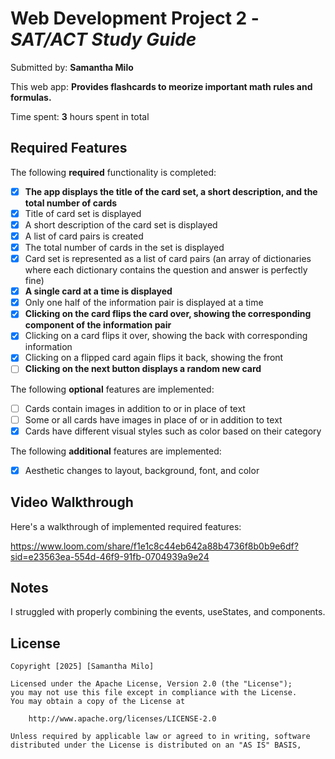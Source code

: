# Web Development Project 2 - *SAT/ACT Study Guide*

Submitted by: **Samantha Milo**

This web app: **Provides flashcards to meorize important math rules and formulas.**

Time spent: **3** hours spent in total

## Required Features

The following **required** functionality is completed:

- [x] **The app displays the title of the card set, a short description, and the total number of cards**
- [x] Title of card set is displayed 
- [X] A short description of the card set is displayed 
- [X] A list of card pairs is created
- [X] The total number of cards in the set is displayed 
- [X] Card set is represented as a list of card pairs (an array of dictionaries where each dictionary contains the question and answer is perfectly fine)
- [X] **A single card at a time is displayed**
- [X] Only one half of the information pair is displayed at a time
- [X] **Clicking on the card flips the card over, showing the corresponding component of the information pair**
- [X] Clicking on a card flips it over, showing the back with corresponding information 
- [X] Clicking on a flipped card again flips it back, showing the front
- [ ] **Clicking on the next button displays a random new card**

The following **optional** features are implemented:

- [ ] Cards contain images in addition to or in place of text
- [ ] Some or all cards have images in place of or in addition to text
- [X] Cards have different visual styles such as color based on their category

The following **additional** features are implemented:

* [X] Aesthetic changes to layout, background, font, and color

## Video Walkthrough

Here's a walkthrough of implemented required features:

https://www.loom.com/share/f1e1c8c44eb642a88b4736f8b0b9e6df?sid=e23563ea-554d-46f9-91fb-0704939a9e24

## Notes

I struggled with properly combining the events, useStates, and components.

## License
    Copyright [2025] [Samantha Milo]

    Licensed under the Apache License, Version 2.0 (the "License");
    you may not use this file except in compliance with the License.
    You may obtain a copy of the License at

        http://www.apache.org/licenses/LICENSE-2.0

    Unless required by applicable law or agreed to in writing, software
    distributed under the License is distributed on an "AS IS" BASIS,

